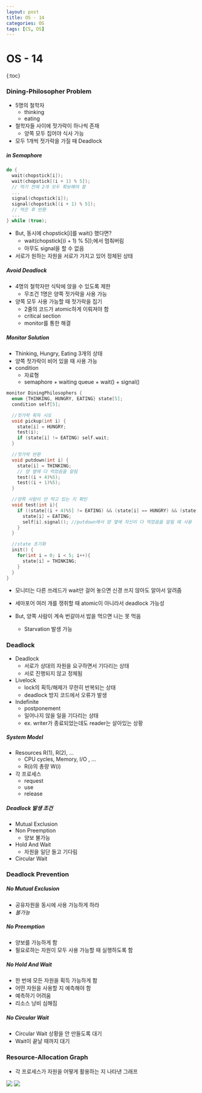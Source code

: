 ```yaml
---
layout: post
title: OS - 14
categories: OS
tags: [CS, OS]
---
```


# OS - 14

{:toc}

### Dining-Philosopher Problem

- 5명의 철학자
  - thinking
  - eating
- 철학자들 사이에 젓가락이 하나씩 존재
  - 양쪽 모두 집어야 식사 가능
- 모두 1개씩 젓가락을 가질 때 Deadlock

##### in Semaphore

```c++
do {
  wait(chopstick[i]);
  wait(chopstick[(i + 1) % 5]);
  // 먹기 전에 2개 모두 확보해야 함
  ...
  signal(chopstick[i]);
  signal(chopstick[(i + 1) % 5]);
  // 먹은 후 반환
  ...
} while (true);
```

- But, 동시에 chopstick[i]를 wait() 했다면?
  - wait(chopstick[(i + 1) % 5]);에서 멈춰버림
  - 아무도 signal을 할 수 없음
- 서로가 원하는 자원을 서로가 가지고 있어 정체된 상태

##### Avoid Deadlock

- 4명의 철학자만 식탁에 앉을 수 있도록 제한
  - 무조건 1명은 양쪽 젓가락을 사용 가능
- 양쪽 모두 사용 가능할 때 젓가락을 집기
  - 2줄의 코드가 atomic하게 이뤄져야 함
  - critical section
  - monitor를 통한 해결

##### Monitor Solution

- Thinking, Hungry, Eating 3개의 상태
- 양쪽 젓가락이 비어 있을 때 사용 가능
- condition
  - 자료형
  - semaphore + waiting queue + wait() + signal()

```c++
monitor DiningPhilosophers {
  enum {THINKING, HUNGRY, EATING} state[5];
  condition self[5];

  //젓가락 획득 시도
  void pickup(int i) {
    state[i] = HUNGRY;
    test(i);
    if (state[i] != EATING) self.wait;
  }

  //젓가락 반환
  void putdown(int i) {
    state[i] = THINKING;
    // 양 옆에 다 먹었음을 알림
    test((i + 4)%5);
    test((i + 1)%5);
  }

  //양쪽 사람이 안 먹고 있는 지 확인
  void test(int i){
    if ((state[(i + 4)%5] != EATING) && (state[i] == HUNGRY) && (state[(i + 1)%5 != EATING])) {
      state[i] = EATING;
      self[i].signal(); //putdown에서 양 옆에 자신이 다 먹었음을 알릴 때 사용
    }
  }

  //state 초기화
  init() {
    for(int i = 0; i < 5; i++){
      state[i] = THINKING;
    }
  }
}
```

- 모니터는 다른 쓰레드가 wait만 걸어 놓으면 신경 쓰지 않아도 알아서 알려줌
- 세마포어 여러 개를 쟁취할 때 atomic이 아니라서 deadlock 가능성

- But, 양쪽 사람이 계속 번갈아서 밥을 먹으면 나는 못 먹음
  - Starvation 발생 가능

### Deadlock

- Deadlock
  - 서로가 상대의 자원을 요구하면서 기다리는 상태
  - 서로 진행되지 않고 정체됨
- Livelock
  - lock의 획득/해제가 무한히 반복되는 상태
  - deadlock 방지 코드에서 오류가 발생
- Indefinite
  - postponement
  - 일어나지 않을 일을 기다리는 상태
  - ex. writer가 종료되었는데도 reader는 살아있는 상황

##### System Model

- Resources R(1), R(2), ...
  - CPU cycles, Memory, I/O , ...
  - R(i)의 총량 W(i)
- 각 프로세스
  - request
  - use
  - release

##### Deadlock 발생 조건

- Mutual Exclusion
- Non Preemption
  - 양보 불가능
- Hold And Wait
  - 자원을 일단 들고 기다림
- Circular Wait

### Deadlock Prevention

##### No Mutual Exclusion

- 공유자원을 동시에 사용 가능하게 하라
- _불가능_

##### No Preemption

- 양보를 가능하게 함
- 필요로하는 자원이 모두 사용 가능할 때 실행하도록 함

##### No Hold And Wait

- 한 번에 모든 자원을 획득 가능하게 함
- 어떤 자원을 사용할 지 예측해야 함
- 예측하기 어려움
- 리소스 낭비 심해짐

##### No Circular Wait

- Circular Wait 상황을 안 만들도록 대기
- Wait이 끝날 때까지 대기

### Resource-Allocation Graph

- 각 프로세스가 자원을 어떻게 활용하는 지 나타낸 그래프

<img src="https://github.com/L-Hyun/L-Hyun.github.io/blob/main/assets/OS/14-1.png?raw=true" />
<img src="https://github.com/L-Hyun/L-Hyun.github.io/blob/main/assets/OS/14-2.png?raw=true" />
